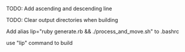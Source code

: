 TODO: Add ascending and descending line

TODO: Clear output directories when building

Add alias lip="ruby generate.rb && ./process_and_move.sh" to .bashrc

use "lip" command to build